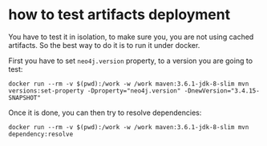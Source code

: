 # how to test artifacts deployment

You have to test it in isolation, to make sure you, you are not using cached artifacts. 
So the best way to do it is to run it under docker.

First you have to set `neo4j.version` property, to a version you are going to test:

    docker run --rm -v $(pwd):/work -w /work maven:3.6.1-jdk-8-slim mvn versions:set-property -Dproperty="neo4j.version" -DnewVersion="3.4.15-SNAPSHOT"
    
Once it is done, you can then try to resolve dependencies:

    docker run --rm -v $(pwd):/work -w /work maven:3.6.1-jdk-8-slim mvn dependency:resolve